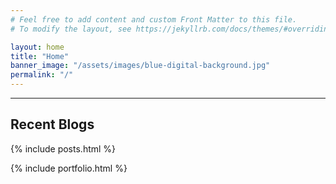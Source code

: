 ```yaml
---
# Feel free to add content and custom Front Matter to this file.
# To modify the layout, see https://jekyllrb.com/docs/themes/#overriding-theme-defaults

layout: home
title: "Home"
banner_image: "/assets/images/blue-digital-background.jpg"
permalink: "/"
---
```


<hr />

<h2>Recent Blogs</h2>
{% include posts.html %}

{% include portfolio.html %}
